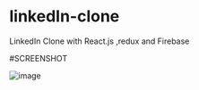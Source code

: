 # linkedIn-clone
LinkedIn Clone with React.js ,redux and Firebase

#SCREENSHOT

![image](https://user-images.githubusercontent.com/62507205/129935743-e22b80bb-a237-443c-bd39-f015289fb800.png)
